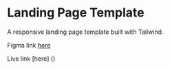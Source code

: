 # Landing Page Template

A responsive landing page template built with Tailwind.

Figma link [here](https://www.figma.com/file/zK1fqElkPIyQOwmIbQqcWa/Code-Ninjas-----7?type=design&node-id=502-1967&mode=design&t=yjkuvTJa7BfcY8J0-0)

Live link [here] ()
